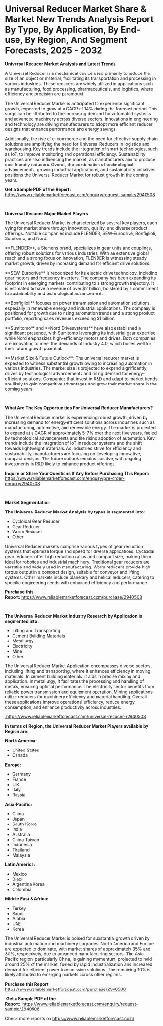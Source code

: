 <p><h1>Universal Reducer Market Share & Market New Trends Analysis Report By Type, By Application, By End-use, By Region, And Segment Forecasts, 2025 - 2032</h1></p><p><strong>Universal Reducer Market Analysis and Latest Trends</strong></p>
<p><p>A Universal Reducer is a mechanical device used primarily to reduce the size of an object or material, facilitating its transportation and processing in various industries. These reducers are widely utilized in applications such as manufacturing, food processing, pharmaceuticals, and logistics, where efficiency and precision are paramount.</p><p>The Universal Reducer Market is anticipated to experience significant growth, expected to grow at a CAGR of 14% during the forecast period. This surge can be attributed to the increasing demand for automated systems and advanced machinery across diverse sectors. Innovations in engineering and technology are driving manufacturers to adopt more efficient reducer designs that enhance performance and energy savings.</p><p>Additionally, the rise of e-commerce and the need for effective supply chain solutions are amplifying the need for Universal Reducers in logistics and warehousing. Key trends include the integration of smart technologies, such as IoT, to improve monitoring and operational efficiency. Sustainability practices are also influencing the market, as manufacturers aim to produce eco-friendly reducers. Overall, the combination of technological advancements, growing industrial applications, and sustainability initiatives positions the Universal Reducer Market for robust growth in the coming years.</p></p>
<p><strong>Get a Sample PDF of the Report:&nbsp;</strong> <a href="https://www.reliablemarketforecast.com/enquiry/request-sample/2940508?utm_campaign=3182&utm_medium=2&utm_source=Github&utm_content=ia&utm_term=15032025&utm_id=universal-reducer">https://www.reliablemarketforecast.com/enquiry/request-sample/2940508</a></p>
<p>&nbsp;</p>
<p><strong>Universal Reducer Major Market Players</strong></p>
<p><p>The Universal Reducer Market is characterized by several key players, each vying for market share through innovation, quality, and diverse product offerings. Notable companies include FLENDER, SEW-Eurodrive, Bonfiglioli, Sumitomo, and Nord.</p><p>**FLENDER**, a Siemens brand, specializes in gear units and couplings, offering robust solutions for various industries. With an extensive global reach and a strong focus on innovation, FLENDER is witnessing steady market growth, driven by increasing demand for efficient drive solutions. </p><p>**SEW-Eurodrive** is recognized for its electric drive technology, including gear motors and frequency inverters. The company has been expanding its footprint in emerging markets, contributing to a strong growth trajectory. It is estimated to have a revenue of over $2 billion, bolstered by a commitment to sustainability and technological advancement.</p><p>**Bonfiglioli** focuses on power transmission and automation solutions, especially in renewable energy and industrial applications. The company is positioned for growth due to rising automation trends and a strong product portfolio, reporting sales revenues exceeding $1 billion.</p><p>**Sumitomo** and **Nord Drivesystems** have also established a significant presence, with Sumitomo leveraging its industrial gear expertise while Nord emphasizes high-efficiency motors and drives. Both companies are innovating to meet the demands of Industry 4.0, which bodes well for their future growth potential.</p><p>**Market Size & Future Outlook**: The universal reducer market is expected to witness substantial growth owing to increasing automation in various industries. The market size is projected to expand significantly, driven by technological advancements and rising demand for energy-efficient solutions. Companies that invest in R&D and adapt to market trends are likely to gain competitive advantages and grow their market share in the coming years.</p></p>
<p>&nbsp;</p>
<p><strong>What Are The Key Opportunities For Universal Reducer Manufacturers?</strong></p>
<p><p>The Universal Reducer market is experiencing robust growth, driven by increasing demand for energy-efficient solutions across industries such as manufacturing, automotive, and renewable energy. The market is projected to expand at a CAGR of approximately 5-7% over the next five years, fueled by technological advancements and the rising adoption of automation. Key trends include the integration of IoT in reducer systems and the shift towards lightweight materials. As industries strive for efficiency and sustainability, manufacturers are focusing on developing innovative, compact designs. The future outlook remains positive, with ongoing investments in R&D likely to enhance product offerings.</p></p>
<p><strong>Inquire or Share Your Questions If Any Before Purchasing This Report:</strong> <a href="https://www.reliablemarketforecast.com/enquiry/pre-order-enquiry/2940508?utm_campaign=3182&utm_medium=2&utm_source=Github&utm_content=ia&utm_term=15032025&utm_id=universal-reducer">https://www.reliablemarketforecast.com/enquiry/pre-order-enquiry/2940508</a></p>
<p>&nbsp;</p>
<p><strong>Market Segmentation</strong></p>
<p><strong>The Universal Reducer Market Analysis by types is segmented into:</strong></p>
<p><ul><li>Cycloidal Gear Reducer</li><li>Gear Reducer</li><li>Worm Reducer</li><li>Other</li></ul></p>
<p><p>Universal Reducer markets comprise various types of gear reduction systems that optimize torque and speed for diverse applications. Cycloidal gear reducers offer high reduction ratios and compact size, making them ideal for robotics and industrial machinery. Traditional gear reducers are versatile and widely used in manufacturing. Worm reducers provide high torque output in a compact design, suitable for conveyor and lifting systems. Other markets include planetary and helical reducers, catering to specific engineering needs with enhanced efficiency and performance.</p></p>
<p><strong>Purchase this Report:&nbsp;</strong><a href="https://www.reliablemarketforecast.com/purchase/2940508?utm_campaign=3182&utm_medium=2&utm_source=Github&utm_content=ia&utm_term=15032025&utm_id=universal-reducer">https://www.reliablemarketforecast.com/purchase/2940508</a></p>
<p>&nbsp;</p>
<p><strong>The Universal Reducer Market Industry Research by Application is segmented into:</strong></p>
<p><ul><li>Lifting and Transporting</li><li>Cement Building Materials</li><li>Metallurgy</li><li>Electricity</li><li>Mine</li><li>Other</li></ul></p>
<p><p>The Universal Reducer Market Application encompasses diverse sectors, including lifting and transporting, where it enhances efficiency in moving materials. In cement building materials, it aids in precise mixing and application. In metallurgy, it facilitates the processing and handling of metals, ensuring optimal performance. The electricity sector benefits from reliable power transmission and equipment operation. Mining applications utilize reducers for machinery efficiency and material handling. Overall, these applications improve operational efficiency, reduce energy consumption, and enhance productivity across industries.</p></p>
<p><a href="https://www.reliablemarketforecast.com/universal-reducer-r2940508?utm_campaign=3182&utm_medium=2&utm_source=Github&utm_content=ia&utm_term=15032025&utm_id=universal-reducer">&nbsp;https://www.reliablemarketforecast.com/universal-reducer-r2940508</a></p>
<p><strong>In terms of Region, the Universal Reducer Market Players available by Region are:</strong></p>
<p>
    <p> <strong> North America: </strong>
        <ul>
            <li>United States</li>
            <li>Canada</li>
        </ul>
        </p> 
    <p> <strong> Europe: </strong>
        <ul>
            <li>Germany</li>
            <li>France</li>
            <li>U.K.</li>
            <li>Italy</li>
            <li>Russia</li>
        </ul>
        </p> 
    <p> <strong> Asia-Pacific: </strong>
        <ul>
            <li>China</li>
            <li>Japan</li>
            <li>South Korea</li>
            <li>India</li>
            <li>Australia</li>
            <li>China Taiwan</li>
            <li>Indonesia</li>
            <li>Thailand</li>
            <li>Malaysia</li>
        </ul>
        </p> 
    <p> <strong> Latin America: </strong>
        <ul>
            <li>Mexico</li>
            <li>Brazil</li>
            <li>Argentina Korea</li>
            <li>Colombia</li>
        </ul>
        </p> 
    <p> <strong> Middle East & Africa: </strong>
        <ul>
            <li>Turkey</li>
            <li>Saudi</li>
            <li>Arabia</li>
            <li>UAE</li>
            <li>Korea</li>
        </ul>
    </p>
    </p>
<p><p>The Universal Reducer Market is poised for substantial growth driven by industrial automation and machinery upgrades. North America and Europe are expected to dominate, with market shares of approximately 35% and 30%, respectively, due to advanced manufacturing sectors. The Asia-Pacific region, particularly China, is gaining momentum, projected to hold around 25% of the market, fueled by rapid industrialization and increased demand for efficient power transmission solutions. The remaining 10% is likely attributed to emerging markets across other regions.</p></p>
<p><strong>Purchase this Report: </strong><a href="https://www.reliablemarketforecast.com/purchase/2940508?utm_campaign=3182&utm_medium=2&utm_source=Github&utm_content=ia&utm_term=15032025&utm_id=universal-reducer">https://www.reliablemarketforecast.com/purchase/2940508</a></p>
<p>&nbsp;<strong>Get a Sample PDF of the Report:&nbsp;&nbsp;</strong><a href="https://www.reliablemarketforecast.com/enquiry/request-sample/2940508?utm_campaign=3182&utm_medium=2&utm_source=Github&utm_content=ia&utm_term=15032025&utm_id=universal-reducer">https://www.reliablemarketforecast.com/enquiry/request-sample/2940508</a></p>
<p><strong></strong></p>
<p>Check more reports on <a href="https://www.reliablemarketforecast.com/?utm_campaign=3182&utm_medium=2&utm_source=Github&utm_content=ia&utm_term=15032025&utm_id=universal-reducer">https://www.reliablemarketforecast.com/</a></p>